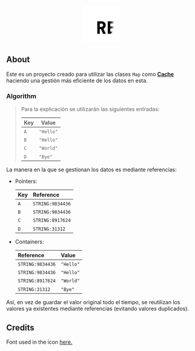 <div align="center">
    <br />
    <p>
        <img src="https://raw.githubusercontent.com/theMarzon/re.bowl/main/assets/icon.svg" width="100" /></a>
    </p>
</div>

## About

Este es un proyecto creado para utilizar las clases `Map` como [**Cache**](https://en.wikipedia.org/wiki/Cache_(computing)) haciendo una gestión más eficiente de los datos en esta.

### Algorithm

> Para la explicación se utilizarán las siguientes entradas:
>
> | Key | Value     |
> |-----|-----------|
> | `A` | `"Hello"` |
> | `B` | `"Hello"` |
> | `C` | `"World"` |
> | `D` | `"Bye"`   |

La manera en la que se gestionan los datos es mediante referencias:

- Pointers:

    | Key | Reference        |
    |-----|------------------|
    | `A` | `STRING:9834436` |
    | `B` | `STRING:9834436` |
    | `C` | `STRING:8917624` |
    | `D` | `STRING:31312`   |

- Containers:

    | Reference        | Value       |
    |------------------|-------------|
    | `STRING:9834436` | `"Hello"`   |
    | `STRING:9834436` | `"Hello"`   |
    | `STRING:8917624` | `"World"`   |
    | `STRING:31312`   | `"Bye"`     |

Así, en vez de guardar el valor original todo el tiempo, se reutilizan los valores ya existentes mediante referencias (evitando valores duplicados).

## Credits

Font used in the icon [here.](https://www.jetbrains.com/lp/mono)

